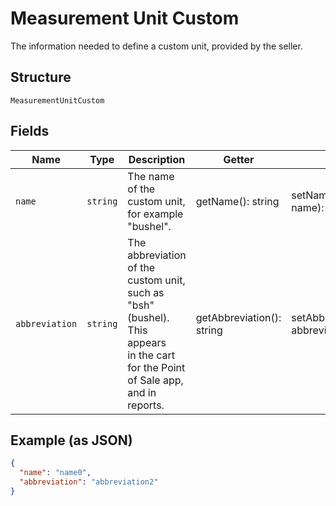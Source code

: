 
# Measurement Unit Custom

The information needed to define a custom unit, provided by the seller.

## Structure

`MeasurementUnitCustom`

## Fields

| Name | Type | Description | Getter | Setter |
|  --- | --- | --- | --- | --- |
| `name` | `string` | The name of the custom unit, for example "bushel". | getName(): string | setName(string name): void |
| `abbreviation` | `string` | The abbreviation of the custom unit, such as "bsh" (bushel). This appears<br>in the cart for the Point of Sale app, and in reports. | getAbbreviation(): string | setAbbreviation(string abbreviation): void |

## Example (as JSON)

```json
{
  "name": "name0",
  "abbreviation": "abbreviation2"
}
```

